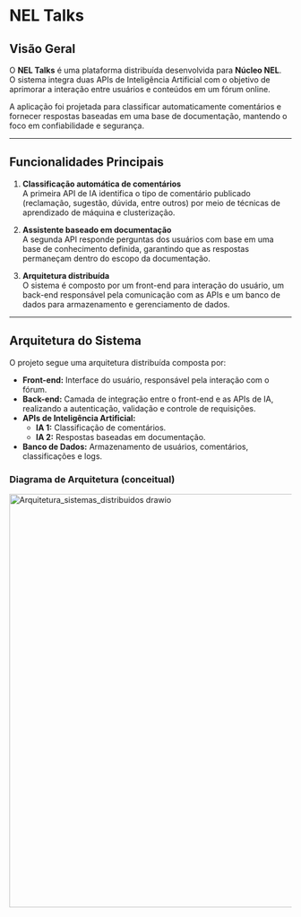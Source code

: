 # NEL Talks

## Visão Geral
O **NEL Talks** é uma plataforma distribuída desenvolvida para **Núcleo NEL**.  
O sistema integra duas APIs de Inteligência Artificial com o objetivo de aprimorar a interação entre usuários e conteúdos em um fórum online.

A aplicação foi projetada para classificar automaticamente comentários e fornecer respostas baseadas em uma base de documentação, mantendo o foco em confiabilidade e segurança.

---

## Funcionalidades Principais

1. **Classificação automática de comentários**  
   A primeira API de IA identifica o tipo de comentário publicado (reclamação, sugestão, dúvida, entre outros) por meio de técnicas de aprendizado de máquina e clusterização.

2. **Assistente baseado em documentação**  
   A segunda API responde perguntas dos usuários com base em uma base de conhecimento definida, garantindo que as respostas permaneçam dentro do escopo da documentação.

3. **Arquitetura distribuída**  
   O sistema é composto por um front-end para interação do usuário, um back-end responsável pela comunicação com as APIs e um banco de dados para armazenamento e gerenciamento de dados.

---

## Arquitetura do Sistema

O projeto segue uma arquitetura distribuída composta por:

- **Front-end:** Interface do usuário, responsável pela interação com o fórum.  
- **Back-end:** Camada de integração entre o front-end e as APIs de IA, realizando a autenticação, validação e controle de requisições.  
- **APIs de Inteligência Artificial:**  
  - **IA 1:** Classificação de comentários.  
  - **IA 2:** Respostas baseadas em documentação.  
- **Banco de Dados:** Armazenamento de usuários, comentários, classificações e logs.

### Diagrama de Arquitetura (conceitual)
<img width="587" height="738" alt="Arquitetura_sistemas_distribuidos drawio" src="https://github.com/user-attachments/assets/d1e63aec-c8ef-4257-9f5c-45ad922a0cf3" />
